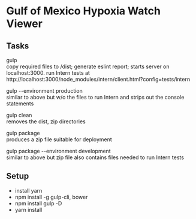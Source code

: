 Gulf of Mexico Hypoxia Watch Viewer
======================

Tasks
---------------

gulp  
copy required files to /dist; generate eslint report; starts server on localhost:3000. run Intern tests at http://localhost:3000/node_modules/intern/client.html?config=tests/intern

gulp --environment production  
similar to above but w/o the files to run Intern and strips out the console statements

gulp clean  
removes the dist, zip directories

gulp package  
produces a zip file suitable for deployment

gulp package --environment development  
similar to above but zip file also contains files needed to run Intern tests


Setup
-----
* install yarn
* npm install -g gulp-cli, bower
* npm install gulp -D
* yarn install
